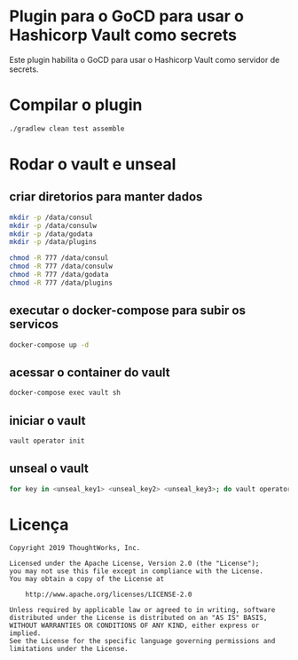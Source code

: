 # Plugin para o GoCD para usar o Hashicorp Vault como secrets

Este plugin habilita o GoCD para usar o Hashicorp Vault como servidor de secrets.

# Compilar o plugin

```sh
./gradlew clean test assemble
```

# Rodar o vault e unseal

## criar diretorios para manter dados
```sh
mkdir -p /data/consul
mkdir -p /data/consulw
mkdir -p /data/godata
mkdir -p /data/plugins

chmod -R 777 /data/consul
chmod -R 777 /data/consulw
chmod -R 777 /data/godata
chmod -R 777 /data/plugins
```

## executar o docker-compose para subir os servicos

```sh
docker-compose up -d
```

## acessar o container do vault

```sh
docker-compose exec vault sh
```

## iniciar o vault

```sh
vault operator init
```

## unseal o vault

```sh
for key in <unseal_key1> <unseal_key2> <unseal_key3>; do vault operator unseal "${key}"; done
```

# Licença

```plain
Copyright 2019 ThoughtWorks, Inc.

Licensed under the Apache License, Version 2.0 (the "License");
you may not use this file except in compliance with the License.
You may obtain a copy of the License at

    http://www.apache.org/licenses/LICENSE-2.0

Unless required by applicable law or agreed to in writing, software
distributed under the License is distributed on an "AS IS" BASIS,
WITHOUT WARRANTIES OR CONDITIONS OF ANY KIND, either express or implied.
See the License for the specific language governing permissions and
limitations under the License.
```
